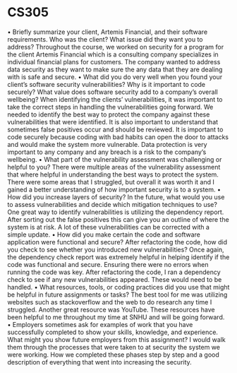 # CS305
•	Briefly summarize your client, Artemis Financial, and their software requirements. Who was the client? What issue did they want you to address?
Throughout the course, we worked on security for a program for the client Artemis Financial which is a consulting company specializes in individual financial plans for customers. The company wanted to address data security as they want to make sure the any data that they are dealing with is safe and secure. 
•	What did you do very well when you found your client’s software security vulnerabilities? Why is it important to code securely? What value does software security add to a company’s overall wellbeing?
When identifying the clients’ vulnerabilities, it was important to take the correct steps in handling the vulnerabilities going forward. We needed to identify the best way to protect the company against these vulnerabilities that were identified. It is also important to understand that sometimes false positives occur and should be reviewed. It is important to code securely because coding with bad habits can open the door to attacks and would make the system more vulnerable. Data protection is very important to any company and any breach is a risk to the company’s wellbeing.
•	What part of the vulnerability assessment was challenging or helpful to you?
There were multiple areas of the vulnerability assessment that where helpful in understanding the best ways to protect the system. There were some areas that I struggled, but overall it was worth it and I gained a better understanding of how important security is to a system. 
•	How did you increase layers of security? In the future, what would you use to assess vulnerabilities and decide which mitigation techniques to use?
One great way to identify vulnerabilities is utilizing the dependency report. After sorting out the false positives this can give you an outline of where the system is at risk. A lot of these vulnerabilities can be corrected with a simple update. 
•	How did you make certain the code and software application were functional and secure? After refactoring the code, how did you check to see whether you introduced new vulnerabilities?
Once again, the dependency check report was extremely helpful in helping identify if the code was functional and secure. Ensuring there were no errors when running the code was key. After refactoring the code, I ran a dependency check to see if any new vulnerabilities appeared. These would need to be handled. 
•	What resources, tools, or coding practices did you use that might be helpful in future assignments or tasks?
The best tool for me was utilizing websites such as stackoverflow and the web to do research any time I struggled. Another great resource was YouTube. These resources have been helpful to me throughout my time at SNHU and will be going forward. 
•	Employers sometimes ask for examples of work that you have successfully completed to show your skills, knowledge, and experience. What might you show future employers from this assignment?
I would walk them through the processes that were taken to at security the system we were working. How we completed these phases step by step and a good description of everything that went into increasing the security.

